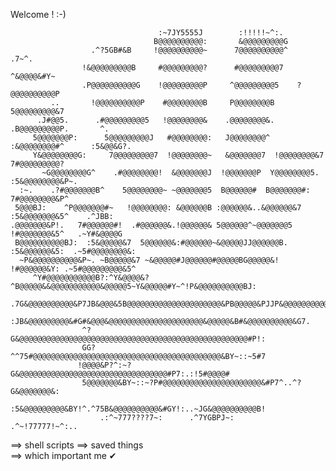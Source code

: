 Welcome ! :-)
                                                                                                    
                                                                                                    
                                     :~7JY5555J        :!!!!!~^:.                                   
                                    B@@@@@@@@@@:       &@@@@@@@@@G                                  
                      .^?5GB#&B     !@@@@@@@@@@~      7@@@@@@@@@@^    .7~^.                         
                    !&@@@@@@@@@B     #@@@@@@@@@?      #@@@@@@@@@7    ^&@@@@&#Y~                     
                    .P@@@@@@@@@@G    !@@@@@@@@@P     ^@@@@@@@@@5    ?@@@@@@@@@@P                    
             ..       !@@@@@@@@@@P    #@@@@@@@@B     P@@@@@@@@B    5@@@@@@@@@&7                     
          .J#@@5.      .#@@@@@@@@@5   !@@@@@@@@&    .@@@@@@@@&.  .B@@@@@@@@@P.       ^.             
         5@@@@@@@P:      5@@@@@@@@@J   #@@@@@@@@:   J@@@@@@@@^  :&@@@@@@@@#^      :5&@@&G?.         
         Y&@@@@@@@@G:     7@@@@@@@@@7  !@@@@@@@@~   &@@@@@@@7  !@@@@@@@@&7      7#@@@@@@@@@?        
           ~G@@@@@@@@G^    .#@@@@@@@@!  &@@@@@@@J  !@@@@@@@P  Y@@@@@@@@5.    :5&@@@@@@@@&P~.        
      :~.    .?#@@@@@@@B^    5@@@@@@@@~ ~@@@@@@@5  B@@@@@@#  B@@@@@@@#:    7#@@@@@@@@&P^            
     5@@@BJ:    ^P@@@@@@@#~   !@@@@@@@@: &@@@@@@B :@@@@@@&..&@@@@@@&7   :5&@@@@@@@&5^    .^JBB:     
    .@@@@@@@&P!.   7#@@@@@@#!  .#@@@@@@&.!@@@@@@& 5@@@@@@^~@@@@@@@5   !#@@@@@@@&5^   .~Y#&@@@@G     
     B@@@@@@@@@@BJ:  :5&@@@@@&7  5@@@@@@&:#@@@@@@~&@@@@@JJ@@@@@@B. :5&@@@@@@&5:  .~5#@@@@@@@@&:     
      ~P&@@@@@@@@@@&P~. ~B@@@@@&7 ~&@@@@@#J@@@@@@#@@@@@BG@@@@@&! !#@@@@@@&Y: .~5#@@@@@@@@@&5^       
         ^Y#@@@@@@@@@@@B?:^Y&@@@@&?^B@@@@@&&@@@@@@@@@@@&@@@@@5~Y&@@@@@#Y~^!P&@@@@@@@@@@BJ:          
            .7G&@@@@@@@@@@&P7JB&@@@&5B@@@@@@@@@@@@@@@@@@@@@&PB@@@@@&PJJP&@@@@@@@@@@&5~.             
                :JB&@@@@@@@@@&#G#&@@@&@@@@@@@@@@@@@@@@@@@@@&@@@@@&B#&@@@@@@@@@@&G7.                 
                    ^?G&@@@@@@@@@@@@@@@@@@@@@@@@@@@@@@@@@@@@@@@@@@@@@@@@@@@#P!:                     
                    GG?^^75#@@@@@@@@@@@@@@@@@@@@@@@@@@@@@@@@@@@@@@@@@@&BY~::~5#7                    
                   !@@@@&P?^:~?G&@@@@@@@@@@@@@@@@@@@@@@@@@@@@@@@@@#P7:.:!5#@@@@#                    
                    5@@@@@@@&BY~::~?P#@@@@@@@@@@@@@@@@@@@@@@&#P7^..^?G&@@@@@@@&:                    
                     :5&@@@@@@@@@&BY!^.^75B&@@@@@@@@@@&#GY!:..~JG&@@@@@@@@@@B!                      
                        .:^~777????7~:      .^7YGBPJ~:       .^~!77777!~^:..                        
                                                                                                    
==>  shell scripts
==>  saved things                                                                                                  
==> which important me ✔
